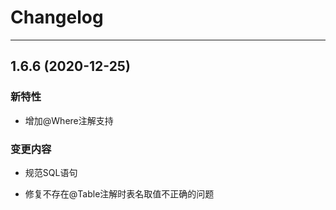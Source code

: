 # Changelog

-----------------------------------------

## 1.6.6 (2020-12-25)

### 新特性

* 增加@Where注解支持

### 变更内容

* 规范SQL语句

* 修复不存在@Table注解时表名取值不正确的问题

